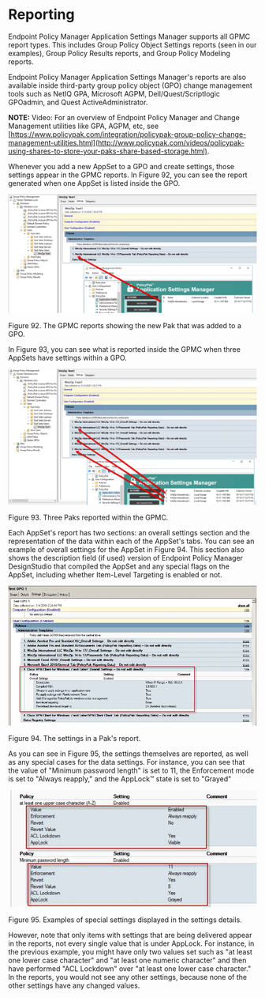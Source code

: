 # Reporting

Endpoint Policy Manager Application Settings Manager supports all GPMC report types. This includes
Group Policy Object Settings reports (seen in our examples), Group Policy Results reports, and Group
Policy Modeling reports.

Endpoint Policy Manager Application Settings Manager's reports are also available inside third-party
group policy object (GPO) change management tools such as NetIQ GPA, Microsoft AGPM,
Dell/Quest/Scriptlogic GPOadmin, and Quest ActiveAdministrator.

**NOTE:** Video: For an overview of Endpoint Policy Manager and Change Management utilities like
GPA, AGPM, etc, see
[https://www.policypak.com/integration/policypak-group-policy-change-management-utilities.html](http://www.policypak.com/videos/policypak-using-shares-to-store-your-paks-share-based-storage.html).

Whenever you add a new AppSet to a GPO and create settings, those settings appear in the GPMC
reports. In Figure 92, you can see the report generated when one AppSet is listed inside the GPO.

![reporting_and_what_s_happening](../../../../../../static/img/product_docs/policypak/policypak/troubleshooting/applicationsettings/underhood/reporting_and_what_s_happening.webp)

Figure 92. The GPMC reports showing the new Pak that was added to a GPO.

In Figure 93, you can see what is reported inside the GPMC when three AppSets have settings within a
GPO.

![reporting_and_what_s_happening_1](../../../../../../static/img/product_docs/policypak/policypak/troubleshooting/applicationsettings/underhood/reporting_and_what_s_happening_1.webp)

Figure 93. Three Paks reported within the GPMC.

Each AppSet's report has two sections: an overall settings section and the representation of the
data within each of the AppSet's tabs. You can see an example of overall settings for the AppSet in
Figure 94. This section also shows the description field (if used) version of Endpoint Policy
Manager DesignStudio that compiled the AppSet and any special flags on the AppSet, including whether
Item-Level Targeting is enabled or not.

![reporting_and_what_s_happening_2](../../../../../../static/img/product_docs/policypak/policypak/troubleshooting/applicationsettings/underhood/reporting_and_what_s_happening_2.webp)

Figure 94. The settings in a Pak's report.

As you can see in Figure 95, the settings themselves are reported, as well as any special cases for
the data settings. For instance, you can see that the value of "Minimum password length" is set to
11, the Enforcement mode is set to "Always reapply," and the AppLock™ state is set to "Grayed"

![reporting_and_what_s_happening_3](../../../../../../static/img/product_docs/policypak/policypak/troubleshooting/applicationsettings/underhood/reporting_and_what_s_happening_3.webp)

Figure 95. Examples of special settings displayed in the settings details.

However, note that only items with settings that are being delivered appear in the reports, not
every single value that is under AppLock. For instance, in the previous example, you might have only
two values set such as "at least one lower case character" and "at least one numeric character" and
then have performed "ACL Lockdown" over "at least one lower case character." In the reports, you
would not see any other settings, because none of the other settings have any changed values.
